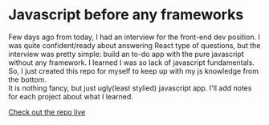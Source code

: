 # Javascript before any frameworks
Few days ago from today, I had an interview for the front-end dev position. I was quite confident/ready about answering React type of questions, but the interview was pretty simple: build an to-do app with the pure javascript without any framework. 
I learned I was so lack of javascript fundamentals. So, I just created this repo for myself to keep up with my js knowledge from the bottom.
<br> 
It is nothing fancy, but just ugly(least stylied) javascript app. I'll add notes for each project about what I learned. 

<a href='https://jungwonoh0920.github.io/vanillaJS/' target='_blank'>Check out the repo live</a>
